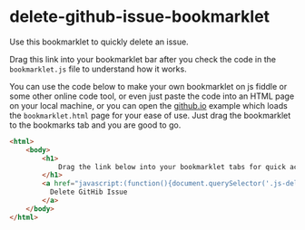 # delete-github-issue-bookmarklet
Use this bookmarklet to quickly delete an issue.

Drag this link into your bookmarklet bar after you check the code in the `bookmarklet.js` file to understand how it works.

You can use the code below to make your own bookmarklet on js fiddle or some other online code tool, or even just paste the code into an HTML page on your local machine, or you can open the [github.io](https://htmlpreview.github.io/?http://github.com/RIAEvangelist/delete-github-issue-bookmarklet/blob/main/bookmarklet.html) example which loads the `bookmarklet.html` page for your ease of use. Just drag the bookmarklet to the bookmarks tab and you are good to go.

```html
<html> 
    <body>
        <h1>
            Drag the link below into your bookmarklet tabs for quick access.
        </h1>
        <a href="javascript:(function(){document.querySelector('.js-delete-issue strong').click();document.querySelector(`[name='verify_delete']`).click()})()">
          Delete GitHib Issue
        </a>
    </body>
</html>
```

